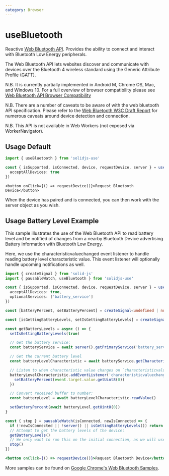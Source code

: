 ```yaml
---
category: Browser
---
```


# useBluetooth

Reactive [Web Bluetooth API](https://developer.mozilla.org/en-US/docs/Web/API/Web_Bluetooth_API). Provides the ability to connect and interact with Bluetooth Low Energy peripherals.

The Web Bluetooth API lets websites discover and communicate with devices over the Bluetooth 4 wireless standard using the Generic Attribute Profile (GATT).

N.B. It is currently partially implemented in Android M, Chrome OS, Mac, and Windows 10. For a full overview of browser compatibility please see [Web Bluetooth API Browser Compatibility](https://developer.mozilla.org/en-US/docs/Web/API/Web_Bluetooth_API#browser_compatibility)

N.B. There are a number of caveats to be aware of with the web bluetooth API specification. Please refer to the [Web Bluetooth W3C Draft Report](https://webbluetoothcg.github.io/web-bluetooth/) for numerous caveats around device detection and connection.

N.B. This API is not available in Web Workers (not exposed via WorkerNavigator).

## Usage Default

```ts
import { useBluetooth } from 'solidjs-use'

const { isSupported, isConnected, device, requestDevice, server } = useBluetooth({
  acceptAllDevices: true
})
```

```tsx
<button onClick={() => requestDevice()}>Request Bluetooth Device</button>
```

When the device has paired and is connected, you can then work with the server object as you wish.

## Usage Battery Level Example

This sample illustrates the use of the Web Bluetooth API to read battery level and be notified of changes from a nearby Bluetooth Device advertising Battery information with Bluetooth Low Energy.

Here, we use the characteristicvaluechanged event listener to handle reading battery level characteristic value. This event listener will optionally handle upcoming notifications as well.

```ts
import { createSignal } from 'solid-js'
import { pausableWatch, useBluetooth } from 'solidjs-use'

const { isSupported, isConnected, device, requestDevice, server } = useBluetooth({
  acceptAllDevices: true,
  optionalServices: ['battery_service']
})

const [batteryPercent, setBatteryPercent] = createSignal<undefined | number>()

const [isGettingBatteryLevels, setIsGettingBatteryLevels] = createSignal(false)

const getBatteryLevels = async () => {
  setIsGettingBatteryLevels(true)

  // Get the battery service:
  const batteryService = await server().getPrimaryService('battery_service')

  // Get the current battery level
  const batteryLevelCharacteristic = await batteryService.getCharacteristic('battery_level')

  // Listen to when characteristic value changes on `characteristicvaluechanged` event:
  batteryLevelCharacteristic.addEventListener('characteristicvaluechanged', event => {
    setBatteryPercent(event.target.value.getUint8(0))
  })

  // Convert received buffer to number:
  const batteryLevel = await batteryLevelCharacteristic.readValue()

  setBatteryPercent(await batteryLevel.getUint8(0))
}

const { stop } = pausableWatch(isConnected, newIsConnected => {
  if (!newIsConnected || !server() || isGettingBatteryLevels()) return
  // Attempt to get the battery levels of the device:
  getBatteryLevels()
  // We only want to run this on the initial connection, as we will use a event listener to handle updates:
  stop()
})
```

```jsx
<button onClick={() => requestDevice()}>Request Bluetooth Device</button>
```

More samples can be found on [Google Chrome's Web Bluetooth Samples](https://googlechrome.github.io/samples/web-bluetooth/).
